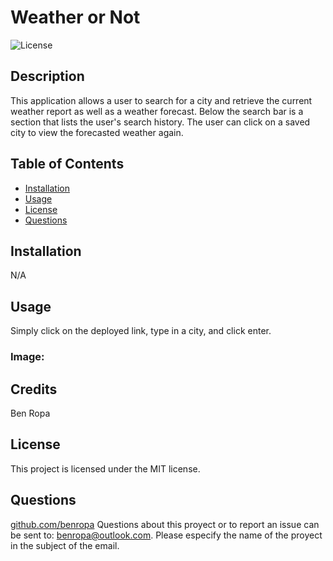 # Weather or Not
 
![License](https://img.shields.io/badge/license-MIT-green)
  
## Description
This application allows a user to search for a city and retrieve the current weather report as well as a weather forecast. Below the search bar is a section that lists the user's search history. The user can click on a saved city to view the forecasted weather again.  

## Table of Contents
  - [Installation](#Installation)
  - [Usage](#Usage)
  - [License](#License)
  - [Questions](#Questions)

## Installation
N/A 
## Usage
Simply click on the deployed link, type in a city, and click enter.

### Image: 

## Credits
Ben Ropa
## License
This project is licensed under the MIT license.

## Questions
[github.com/benropa](https://github.com/benropa)
Questions about this proyect or to report an issue can be sent to:
benropa@outlook.com. Please especify the name of the proyect in the subject of the email.